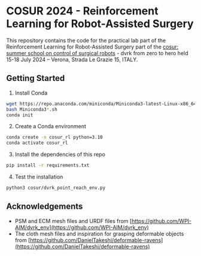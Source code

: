 # COSUR 2024 - Reinforcement Learning for Robot-Assisted Surgery
This repository contains the code for the practical lab part of the Reinforcement Learning for Robot-Assisted Surgery part of the
[cosur: summer school on control of surgical robots](https://metropolis.scienze.univr.it/cosur-2024/) -
dvrk from zero to hero held 15-18 July 2024 – Verona, Strada Le Grazie 15, ITALY.

## Getting Started
1. Install Conda
```bash
wget https://repo.anaconda.com/miniconda/Miniconda3-latest-Linux-x86_64.sh
bash Miniconda3*.sh
conda init
```

2. Create a Conda environment
```bash
conda create -n cosur_rl python=3.10
conda activate cosur_rl
```

3. Install the dependencies of this repo
```bash
pip install -r requirements.txt
```

4. Test the installation
```bash
python3 cosur/dvrk_point_reach_env.py
```

## Acknowledgements
- PSM and ECM mesh files and URDF files from [https://github.com/WPI-AIM/dvrk_env](https://github.com/WPI-AIM/dvrk_env)
- The cloth mesh files and inspiration for grasping deformable objects from [https://github.com/DanielTakeshi/deformable-ravens](https://github.com/DanielTakeshi/deformable-ravens)
